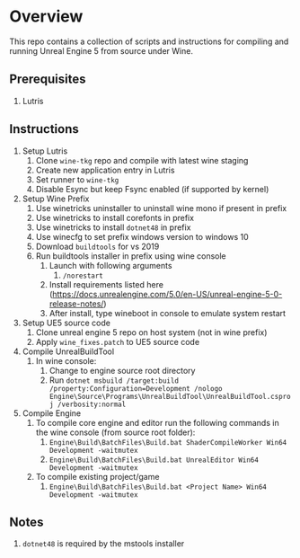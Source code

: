 # Overview
This repo contains a collection of scripts and instructions for compiling and running Unreal Engine 5 from source under Wine.

## Prerequisites

1. Lutris

## Instructions

1. Setup Lutris
   1. Clone ```wine-tkg``` repo and compile with latest wine staging
   2. Create new application entry in Lutris
   3. Set runner to ```wine-tkg```
   4. Disable Esync but keep Fsync enabled (if supported by kernel)
2. Setup Wine Prefix
   1. Use winetricks uninstaller to uninstall wine mono if present in prefix
   2. Use winetricks to install corefonts in prefix
   3. Use winetricks to install ```dotnet48``` in prefix
   4. Use winecfg to set prefix windows version to windows 10
   5. Download ```buildtools``` for vs 2019
   6. Run buildtools installer in prefix using wine console
       1. Launch with following arguments
           1. ``/norestart``
       2. Install requirements listed here (https://docs.unrealengine.com/5.0/en-US/unreal-engine-5-0-release-notes/)
       3. After install, type wineboot in console to emulate system restart
3. Setup UE5 source code
    1. Clone unreal engine 5 repo on host system (not in wine prefix)
    2. Apply ```wine_fixes.patch``` to UE5 source code
4. Compile UnrealBuildTool
    1. In wine console: 
       1. Change to engine source root directory
       2. Run ```dotnet msbuild /target:build /property:Configuration=Development /nologo Engine\Source\Programs\UnrealBuildTool\UnrealBuildTool.csproj /verbosity:normal```
5. Compile Engine
   1. To compile core engine and editor run the following commands in the wine console (from source root folder): 
       1. ```Engine\Build\BatchFiles\Build.bat ShaderCompileWorker Win64 Development -waitmutex```
       2. ```Engine\Build\BatchFiles\Build.bat UnrealEditor Win64 Development -waitmutex```
   2. To compile existing project/game
       1. ```Engine\Build\BatchFiles\Build.bat <Project Name> Win64 Development -waitmutex```

## Notes
1. ```dotnet48``` is required by the mstools installer


